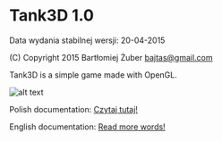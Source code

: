 Tank3D 1.0
==================
Data wydania stabilnej wersji: 20-04-2015

(C) Copyright 2015 Bartłomiej Żuber <bajtas@gmail.com>

Tank3D is a simple game made with OpenGL.

![alt text](https://encrypted-tbn3.gstatic.com/images?q=tbn:ANd9GcSSsnTNn7HmcHidzl_zH3_w6cHArujZ3MF5rXHaLA6eMvjHAB7O "Line separator")

Polish documentation: [Czytaj tutaj!](docs/README_POLISH.md)

English documentation: [Read more words!](docs/README_ENGLISH.md)
